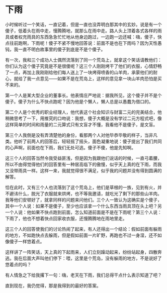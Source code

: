 # 下雨

小时候听过一个笑话，一直记着，但是一直也没弄明白那其中的玄妙。说是有一个傻子，低着头在雨中走，慢腾腾地，就那么在雨中走。路人头上顶着各式各样的雨具或者权充雨具的东西急急忙忙地从他身边跑过，一边跑一边还喊：嗨，傻子，快点往前跑啊，下雨呢！傻子不紧不慢地回答说：前面不是也在下雨吗？因为天性愚钝，我一直不明白故事里的傻子到底是不是个傻子。 

有一次，我和三个成功人士偶然流落到了同一个荒岛上，就拿这个笑话请教他们：你们认为这个傻子究竟是不是很傻呢？这三个人刚刚烤干了他们的衣服，心情舒畅了一点，再加上我刚刚给他们每人送上了一块烤得喷香的山羊肉，承蒙他们的耐心，就给了我一点意见——如果不是在荒岛上，这样的意见拿一块山羊肉恐怕是买不来的。 

第一个人是某大型企业的董事长。他表情庄严地说：据我所见，这个傻子并不是个傻子。傻子为什么不快点跑呢？因为他是个懒人，懒人总是以愚蠢为借口的。 

第二个人是个优秀的职业经理人，他代表这个社会知识与财富二元的完美结合，他稍微思考了一下，用推究的口吻说：我想，傻子大概是没有学过二元方程式吧，像这样简单的时间和雨量的二元算式只有文盲才不懂，我看他不是傻子，是文盲。 

第三个人我倒是没有弄清楚他的身份，看那两个人对他毕恭毕敬的样子，当非凡类。他听了前两人的回答后，轻轻摇了摇头，面色凝重地说：傻子提出了我们共同的心声啊，前面也在下雨，我们无处可逃。傻子不傻，他是先知啊。 

这三个人的回答当然令我受益匪浅，但是因为我跟他们说话的时候，一直弓着腰，所以不由得觉得他们的回答里有一种居高临下的傲慢，似乎天上真的在下雨，而我又没带雨具一样。这样一来，我就觉得很不满足，似乎我的问题并没有得到圆满的解答。 

恰在此时，又有三个人也流落到了这个荒岛上，他们是草根的一族，见到有火，并不避讳什么，脱光了衣服就来烘烤，也不等我邀请，就吃光了剩下的那些山羊肉。我等他们安顿好了，就拿同样的问题来问他们。三个人一致认为这确实是个傻子，其中一个人说：如果不是傻子，至少也应该拿一个什么东西当雨具顶在头上吧？另一个人说：他如果不快点跑到前面，怎么知道前面是不是在下雨呢？第三个人说：下雨了，他也不想着快点回家收衣服，还慢腾腾地在雨地里走。 

这三个人的回答使我们的讨论热闹了起来，有人还得出一个结论：假如前面有躲雨的地方，不如跑快点去躲雨，但是假如前面一片旷野，再跑也不过一身湿，还不如像傻子一样悠着点。　 

这样讲了一阵笑话，天上真的下起雨来，人们立刻躁动起来，纷纷站起身，四散奔逃。我在后面大声叫他们停下：喂，这里是个荒岛，没有躲雨的地方，不是说好了悠着点的吗？ 

有人情急之下给我撂下一句：嗨，老天在下雨，我们总得干点什么表示知道了吧？ 

直到现在，我仍觉得，那是我得到的最好的答案。
 